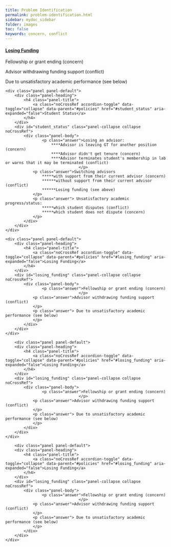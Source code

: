 ```yaml
---
title: Problem Identification
permalink: problem-identification.html
sidebar: mydoc_sidebar
folder: images
toc: false
keywords: concern, conflict
---
```


<div class="panel-group" id="policies">
    <div class="panel panel-default">
        <div class="panel-heading">
            <h4 class="panel-title">
                <a class="noCrossRef accordion-toggle" data-toggle="collapse" data-parent="#policies" href="#losing_funding" aria-expanded="false">Losing Funding</a>
            </h4>
        </div>
        <div id="losing_funding" class="panel-collapse collapse noCrossRef">
            <div class="panel-body">
                    <p class="answer">Fellowship or grant ending (concern)
                                    </p>
                <p class="answer">Advisor withdrawing funding support (conflict)
                </p>
                <p class="answer"> Due to unsatisfactory academic performance (see below)
                </p>
            </div>
        </div>
    </div>
    
    <div class="panel panel-default">
        <div class="panel-heading">
            <h4 class="panel-title">
                <a class="noCrossRef accordion-toggle" data-toggle="collapse" data-parent="#policies" href="#student_status" aria-expanded="false">Student Status</a>
            </h4>
        </div>
        <div id="student_status" class="panel-collapse collapse noCrossRef">
            <div class="panel-body">
                    <p class="answer">Losing an advisor: 
                        ****Advisor is leaving GT for another position (concern)
                        ****Advisor didn't get tenure (concern)
                        ****Advisor terminates student's membership in lab or warns that it may be terminated (conflict)
                                    </p>
                <p class="answer">Switching advisors
                    *****with support from their current advisor (concern)
                    ******without support from their current advisor (conflict)
                    ******Losing funding (see above)
                </p>
                <p class="answer"> Unsatisfactory academic progress/status:
                    *****which student disputes (conflict)
                    *****which student does not dispute (concern)
                </p>
            </div>
        </div>
    </div>

    <div class="panel panel-default">
        <div class="panel-heading">
            <h4 class="panel-title">
                <a class="noCrossRef accordion-toggle" data-toggle="collapse" data-parent="#policies" href="#losing_funding" aria-expanded="false">Losing Funding</a>
            </h4>
        </div>
        <div id="losing_funding" class="panel-collapse collapse noCrossRef">
            <div class="panel-body">
                    <p class="answer">Fellowship or grant ending (concern)
                                    </p>
                <p class="answer">Advisor withdrawing funding support (conflict)
                </p>
                <p class="answer"> Due to unsatisfactory academic performance (see below)
                </p>
            </div>
        </div>
    </div>

        <div class="panel panel-default">
        <div class="panel-heading">
            <h4 class="panel-title">
                <a class="noCrossRef accordion-toggle" data-toggle="collapse" data-parent="#policies" href="#losing_funding" aria-expanded="false">Losing Funding</a>
            </h4>
        </div>
        <div id="losing_funding" class="panel-collapse collapse noCrossRef">
            <div class="panel-body">
                    <p class="answer">Fellowship or grant ending (concern)
                                    </p>
                <p class="answer">Advisor withdrawing funding support (conflict)
                </p>
                <p class="answer"> Due to unsatisfactory academic performance (see below)
                </p>
            </div>
        </div>
    </div>

        <div class="panel panel-default">
        <div class="panel-heading">
            <h4 class="panel-title">
                <a class="noCrossRef accordion-toggle" data-toggle="collapse" data-parent="#policies" href="#losing_funding" aria-expanded="false">Losing Funding</a>
            </h4>
        </div>
        <div id="losing_funding" class="panel-collapse collapse noCrossRef">
            <div class="panel-body">
                    <p class="answer">Fellowship or grant ending (concern)
                                    </p>
                <p class="answer">Advisor withdrawing funding support (conflict)
                </p>
                <p class="answer"> Due to unsatisfactory academic performance (see below)
                </p>
            </div>
        </div>
    </div>

    
</div>
<!-- /.panel-group -->

<script>
    if(location.hash !== null && location.hash !== "")
        $(location.hash + ".collapse").collapse("show");
</script>
